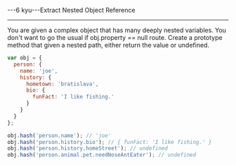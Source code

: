 ---6 kyu---Extract Nested Object Reference

------

You are given a complex object that has many deeply nested variables. You don't want to go the usual if obj.property == null route. Create a prototype method that given a nested path, either return the value or undefined.

```js
var obj = {
  person: {
    name: 'joe',
    history: {
      hometown: 'bratislava',
      bio: {
        funFact: 'I like fishing.'
      }
    }
  }
};

obj.hash('person.name'); // 'joe'  
obj.hash('person.history.bio'); // { funFact: 'I like fishing.' }  
obj.hash('person.history.homeStreet'); // undefined  
obj.hash('person.animal.pet.needNoseAntEater'); // undefined  
